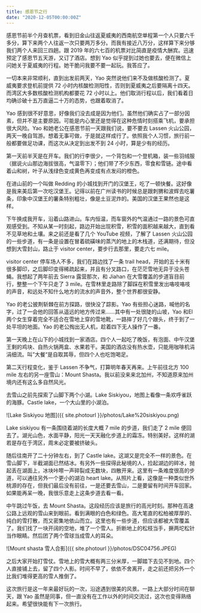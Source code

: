 ```yaml
---
title: 感恩节之行
date: "2020-12-05T00:00:00Z"
---
```


感恩节前半个月查机票，看到旧金山往返夏威夷的西南航空单程第一个人只要六千多分，算下来两个人往返一次只要两万多分。而我有接近八万分，这样算下来分够我们两个人来回三四趟。跟 2019 年的六七百的机票对比简直是疫情大酬宾。迅速预定了感恩节五天游，又订了酒店。想到 Yao 似乎提到过她也要去，便在微信上问她关于夏威夷的行程。她干脆问我要不要一起玩。我答应了。

一切本来非常顺利，直到出发前两天，Yao 突然说他们来不及做核酸检测了。夏威夷要求登机前提供 72 小时内核酸检测阳性，否则到夏威夷之后要隔离十四天。而湾区大多数核酸检测机构都要花 72 小时以上。他们取消行程以后，我们看着日均确诊破十五万直逼二十万的态势，也跟着取消了。

Yao 感到很不好意思，好像我们没去成是因为他们。虽然他们确实占了一部分因素，但并不是主要原因。可能是内心里还是觉得在这种危情时刻搭乘飞机，要承担很大风险。Yao 和她老公在感恩节前一天跟我们说，要不要去 Lassen 火山公园，两天一晚自驾游。想着无事可做，于是就这样成行了。依照我个人习惯，旅行前一般都要做足功课，而这次从决定到出发不到 24 小时，算是少有的经历。

第一天前半天是在开车。我们的行李很少，一个背包和一个登机箱，装一些羽绒服（据说火山那边海拔很高，气温零下）；他们带了不少东西，零食和雪链。途中看着山和树，叶子从浅绿色变成黄色再变成有点发闷的橙色。

在进山前的一个叫做 Redding 的小城找到开门的汉堡王，吃了一顿快餐。这好像是我来美后第一次吃汉堡王。记得以前在广州读书的时候总是跟刺猬和波辉去吃薯条，印象中汉堡王的薯条特别粗壮，像是土豆泥炸的。美国的汉堡王果然也是这样。

下午换成我开车，沿着山路进山。车内恒温，而车窗外的气温通过一路的景色可直观感受到。不知从某一时刻起，路边开始出现积雪，积雪的面积越来越大，直到看不见草地和土壤。来之前还是看了几个 YouTube 视频，了解了 Lassen 火山公园的一些步道，有一条是设置在冒着硫磺味的蒸汽的地上的木栈道，还满期待，但没想到大雪封山，路止于 visitor center，要步行去那里，要走六七 mile。

visitor center 停车场人不多，我们在路边找了一条 trail head，开始的五十米有很多脚印，之后脚印变得稀疏起来，并且有分叉路口，在茫茫雪地无异于没头苍蝇。我想起了两年前去 Sierra 露营那次，和 Jiahan 在大雪覆盖的步道盲目前行，整整一个下午只走了 3 mile。在雪林里走路除了脚踩在积雪里发出咯吱咯吱的声音，和远处不知什么地方的流水的声音外，整个世界都很安静。

Yao 的老公披荆斩棘在前方探路，很快没了踪影。Yao 有些担心迷路，喊他的名字，过了一会他的回答从遥远的地方传过来……其中有一处很陡的山坡，Yao 和El两个女生穿着完全不适合在雪地上穿的雪地靴，一路摔了好几个跟头，终于到了一处平坦的地面。Yao 的老公掏出无人机，趁着四下无人操作了一番。

第一天晚上在山下的小城找到一家酒店。四个人一起吃了晚饭，有泡面、中午汉堡王剩的鸡块、自热火锅两盒、水果若干。美国的酒店没有热水壶，只能用咖啡机涓涓细流。叫”大餐“是自取其辱，但四个人也吃饱喝足。

第二天行程变化，鉴于 Lassen 不争气，打算明年春天再来。上午前往北方 100 mile 左右的另一座雪山：Mount Shasta。我以前没来来北加州，不知道原来加州境内还有这么多自然风光。

去雪山之前先探索了山脚下两个小湖。Lake Siskiyou，地图上看像一条欢呼雀跃的海豚。Castle lake，一个大山里的小湖泊。

![Lake Siskiyou 地图]({{ site.photourl }}/photos/Lake%20siskiyou.png)

Lake siskiyou 有一条围绕着湖的长度大概 7 mile 的步道，我们走了 2 mile 便回去了。湖光山色，水面平静，阳光一天天融化步道上的霜冻。特别美好。这样的湖若是存在于湾区，周末必定要被挤破头。

随后往南开了二十分钟左右，到了 Castle lake。这湖又是完全不一样的景色。在雪山脚下，半截湖面已然结冰。有另外一些探得此秘境的人，捡起湖边的碎冰，抛起丢在湖面上，冰块咔嚓一声碎裂成无数块，四散开来。这里有一条难度很高的步道，可以通往另外一个更小的湖泊 heart lake。从照片上看，这像是一种类似世外桃源的存在，但我们最后没有前往，一是还要去雪山，二是要留有时间开车回家。如果能再呆一晚，我很乐意走上这条步道去看一看。

中午跳过午饭，去 Mount Shasta。这段经历应该是旅行的高光时刻。那种在高速公路上远观的雪山来到眼前。看到满眼的白色和绿色。高大笔直的松柏被厚厚的、纯白的雪打散，而又密集地依山而立。这里也有一些步道，但应该都被大雪覆盖了。我们找了一块开阔的空地，堆了一个雪人。折断地上的松枝当手，撅两坨松针当作眼睛。然后团了两个雪球当成雪人的耳朵。

![Mount shasta 雪人合影]({{ site.photourl }}/photos/DSC04756.JPEG)

之后大家开始打雪仗。雪地上的雪大概有两三分米厚，一脚踏下去见不到地。四个人直接铺上去，留了四个人影。时间不早了，依依不舍离开，走之前还把另外一个比我们堆得更高的雪人推倒了。

这次旅行是这一年来最好玩的一次，沿途遇到很美的风景。一路上大部分时间在聊天，跟 Yao 虽然是同事，但一直没有在工作以外的时间交流过，这次也变得熟络起来。希望很快能有下一次旅行。
